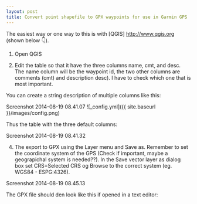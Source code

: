 ```yaml
---
layout: post
title: Convert point shapefile to GPX waypoints for use in Garmin GPS
---
```


The easiest way or one way to this is with [QGIS] http://www.qgis.org
(shown below :point_down:).


1) Open QGIS

2) Edit the table so that it have the three columns name, cmt, and desc. The name column will be the waypoint id, the two other columns are comments (cmt) and description desc). I have to check which one that is most important.

You can create a string description of multiple columns like this:

Screenshot 2014-08-19 08.41.07
![_config.yml]({{ site.baseurl }}/images/config.png)

Thus the table with the three default columns:

Screenshot 2014-08-19 08.41.32

4) The export to GPX using the Layer menu and Save as. Remember to set the coordinate system of the GPS (Check if important, maybe a geograpichal system is needed??). In the Save vector layer as dialog box set CRS=Selected CRS og Browse to the correct system (eg. WGS84 -  ESPG:4326).

Screenshot 2014-08-19 08.45.13

The GPX file should den look like this if opened in a text editor:

